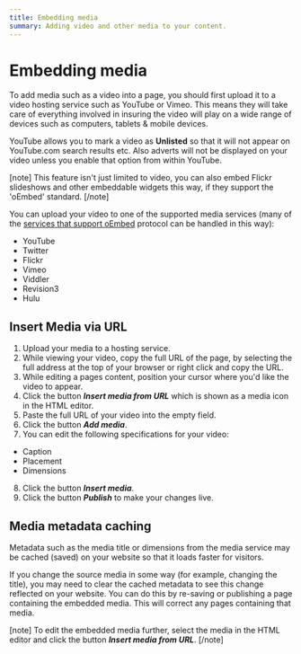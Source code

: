 ```yaml
---
title: Embedding media
summary: Adding video and other media to your content.
---
```


# Embedding media

To add media such as a video into a page, you should first upload it to a video hosting service such as YouTube or Vimeo. This means they will take care of everything involved in insuring the video will play on a wide range of devices such as computers, tablets & mobile devices.

YouTube allows you to mark a video as **Unlisted** so that it will not appear on YouTube.com search results etc. Also adverts will not be displayed on your video unless you enable that option from within YouTube.

[note]
This feature isn't just limited to video, you can also embed Flickr slideshows and other embeddable widgets this way, if they support the 'oEmbed' standard.
[/note]

You can upload your video to one of the supported media services (many of the [services that support oEmbed](http://oembed.com/#section7) protocol can be handled in this way):
* YouTube
* Twitter
* Flickr
* Vimeo
* Viddler
* Revision3
* Hulu

## Insert Media via URL

1. Upload your media to a hosting service.
2. While viewing your video, copy the full URL of the page, by selecting the full address at the top of your browser or right click and copy the URL.
3. While editing a pages content, position your cursor where you'd like the video to appear.
4. Click the button ***Insert media from URL*** which is shown as a media icon in the HTML editor.
5. Paste the full URL of your video into the empty field.
6. Click the button ***Add media***.
7. You can edit the following specifications for your video:
* Caption
* Placement
* Dimensions
8. Click the button ***Insert media***.
9. Click the button ***Publish*** to make your changes live.

## Media metadata caching

Metadata such as the media title or dimensions from the media service may be cached (saved) on your website so that it loads faster for visitors.

If you change the source media in some way (for example, changing the title), you may need to clear the cached metadata to see this change reflected on your website. You can do this by re-saving or publishing a page containing the embedded media. This will correct any pages containing that media.

[note]
To edit the embedded media further, select the media in the HTML editor and click the button ***Insert media from URL***.
[/note]
